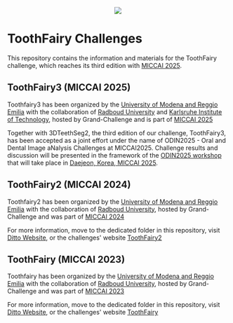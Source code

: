 <p align="center">
<img src="https://ditto.ing.unimore.it/media/toothfairy-logo.png" style="margin: 0 auto;">
</p>

# ToothFairy Challenges

This repository contains the information and materials for the ToothFairy challenge, which reaches its third edition with [MICCAI 2025](https://conferences.miccai.org/2025/).

## ToothFairy3 (MICCAI 2025) 
Toothfairy3 has been organized by the [University of Modena and Reggio Emilia](https://www.unimore.it/) with the collaboration of [Radboud University](https://www.ru.nl/) and [Karlsruhe Institute of Technology](https://www.kit.edu/english/), hosted by Grand-Challenge and is part of [MICCAI 2025](https://conferences.miccai.org/2025/) 

Together with 3DTeethSeg2, the third edition of our challenge, ToothFairy3, has been accepted as a joint effort under the name of ODIN2025 - Oral and Dental Image aNalysis Challenges at MICCAI2025. Challenge results and discussion will be presented in the framework of the [ODIN2025 workshop](https://odin-workshops.org/2025/) that will take place in [Daejeon, Korea, MICCAI 2025](https://conferences.miccai.org/2025/).

<!-- For more information, move to the dedicated folder in this repository, visit [Ditto Website](https://ditto.ing.unimore.it/toothfairy3), or the challenges' website [ToothFairy2](https://toothfairy3.grand-challenge.org/)-->

## ToothFairy2 (MICCAI 2024) 
Toothfairy2 has been organized by the [University of Modena and Reggio Emilia](https://www.unimore.it/) with the collaboration of [Radboud University](https://www.ru.nl/), hosted by Grand-Challenge and was part of [MICCAI 2024](https://conferences.miccai.org/2024/) 

For more information, move to the dedicated folder in this repository, visit [Ditto Website](https://ditto.ing.unimore.it/toothfairy2), or the challenges' website [ToothFairy2](https://toothfairy2.grand-challenge.org/)

## ToothFairy (MICCAI 2023) 
 
Toothfairy has been organized by the [University of Modena and Reggio Emilia](https://www.unimore.it/) with the collaboration of [Radboud University](https://www.ru.nl/), hosted by Grand-Challenge and was part of [MICCAI 2023](https://conferences.miccai.org/2023/) 

For more information, move to the dedicated folder in this repository, visit [Ditto Website](https://ditto.ing.unimore.it/toothfairy), or the challenges' website [ToothFairy](https://toothfairy.grand-challenge.org/)

